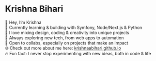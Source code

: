 # Krishna Bihari
👾 Hey, I’m Krishna  
🚀 Currently learning & building with Symfony, Node/Next.js & Python  
🎨 I love mixing design, coding & creativity into unique projects  
🧠 Always exploring new tech, from web apps to automation  
🤝 Open to collabs, especially on projects that make an impact  
🌐 Check out more about me here: [krishnaabihari.github.io](https://krishnaabihari.github.io)  
🔥 Fun fact: I never stop experimenting with new ideas, both in code & life  
